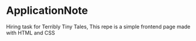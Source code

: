 # ApplicationNote
Hiring task for Terribly Tiny Tales, This repe is a simple frontend page made with HTML and CSS
